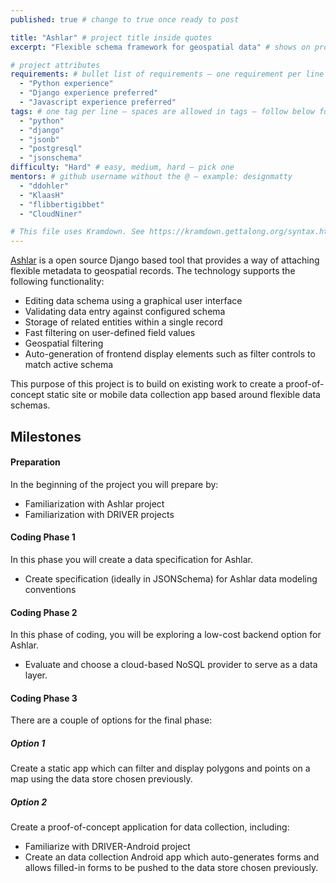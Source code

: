 ```yaml
---
published: true # change to true once ready to post

title: "Ashlar" # project title inside quotes
excerpt: "Flexible schema framework for geospatial data" # shows on project list page

# project attributes
requirements: # bullet list of requirements – one requirement per line – follow below format
  - "Python experience"
  - "Django experience preferred"
  - "Javascript experience preferred"
tags: # one tag per line – spaces are allowed in tags – follow below format
  - "python"
  - "django"
  - "jsonb"
  - "postgresql"
  - "jsonschema"
difficulty: "Hard" # easy, medium, hard – pick one
mentors: # github username without the @ – example: designmatty
  - "ddohler"
  - "KlaasH"
  - "flibbertigibbet"
  - "CloudNiner"

# This file uses Kramdown. See https://kramdown.gettalong.org/syntax.html for syntax
---
```


[Ashlar](https://github.com/azavea/ashlar) is a open source Django based tool that provides a way of attaching flexible metadata to geospatial records. The technology supports the following functionality:
- Editing data schema using a graphical user interface
- Validating data entry against configured schema
- Storage of related entities within a single record
- Fast filtering on user-defined field values
- Geospatial filtering
- Auto-generation of frontend display elements such as filter controls to match active schema


This purpose of this project is to build on existing work to create a proof-of-concept static site or mobile data collection app based around flexible data schemas.

## Milestones

#### Preparation

In the beginning of the project you will prepare by:

- Familiarization with Ashlar project
- Familiarization with DRIVER projects

#### Coding Phase 1

In this phase you will create a data specification for Ashlar.

- Create specification (ideally in JSONSchema) for Ashlar data modeling conventions

#### Coding Phase 2

In this phase of coding, you will be exploring a low-cost backend option for Ashlar.

- Evaluate and choose a cloud-based NoSQL provider to serve as a data layer.

#### Coding Phase 3

There are a couple of options for the final phase:

##### Option 1
Create a static app which can filter and display polygons and points on a map using the data store chosen previously.

##### Option 2
Create a proof-of-concept application for data collection, including:

- Familiarize with DRIVER-Android project
- Create an data collection Android app which auto-generates forms and allows filled-in forms to be pushed to the data store chosen previously.
